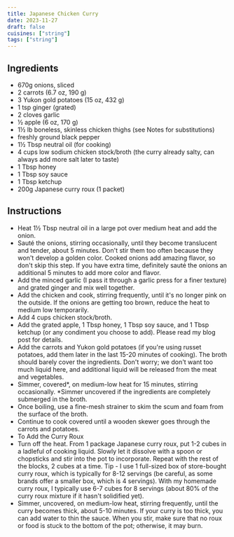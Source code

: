 ```yaml
---
title: Japanese Chicken Curry
date: 2023-11-27
draft: false
cuisines: ["string"]
tags: ["string"]
---
```


## Ingredients
- 670g onions, sliced
- 2 carrots (6.7 oz, 190 g)
- 3 Yukon gold potatoes (15 oz, 432 g)
- 1 tsp ginger (grated)
- 2 cloves garlic
- ½ apple (6 oz, 170 g)
- 1½ lb boneless, skinless chicken thighs (see Notes for substitutions)
- freshly ground black pepper
- 1½ Tbsp neutral oil (for cooking)
- 4 cups low sodium chicken stock/broth (the curry already salty, can always add more salt later to taste)
- 1 Tbsp honey
- 1 Tbsp soy sauce
- 1 Tbsp ketchup
- 200g Japanese curry roux (1 packet)

## Instructions
- Heat 1½ Tbsp neutral oil in a large pot over medium heat and add the onion.
- Sauté the onions, stirring occasionally, until they become translucent and tender, about 5 minutes. Don't stir them too often because they won't develop a golden color. Cooked onions add amazing flavor, so don't skip this step. If you have extra time, definitely sauté the onions an additional 5 minutes to add more color and flavor.
- Add the minced garlic (I pass it through a garlic press for a finer texture) and grated ginger and mix well together.
- Add the chicken and cook, stirring frequently, until it's no longer pink on the outside. If the onions are getting too brown, reduce the heat to medium low temporarily.
- Add 4 cups chicken stock/broth.
- Add the grated apple, 1 Tbsp honey, 1 Tbsp soy sauce, and 1 Tbsp ketchup (or any condiment you choose to add). Please read my blog post for details.
- Add the carrots and Yukon gold potatoes (if you're using russet potatoes, add them later in the last 15-20 minutes of cooking). The broth should barely cover the ingredients. Don't worry; we don't want too much liquid here, and additional liquid will be released from the meat and vegetables.
- Simmer, covered*, on medium-low heat for 15 minutes, stirring occasionally. *Simmer uncovered if the ingredients are completely submerged in the broth.
- Once boiling, use a fine-mesh strainer to skim the scum and foam from the surface of the broth.
- Continue to cook covered until a wooden skewer goes through the carrots and potatoes.
- To Add the Curry Roux
- Turn off the heat. From 1 package Japanese curry roux, put 1-2 cubes in a ladleful of cooking liquid. Slowly let it dissolve with a spoon or chopsticks and stir into the pot to incorporate. Repeat with the rest of the blocks, 2 cubes at a time. Tip - I use 1 full-sized box of store-bought curry roux, which is typically for 8-12 servings (be careful, as some brands offer a smaller box, which is 4 servings). With my homemade curry roux, I typically use 6-7 cubes for 8 servings (about 80% of the curry roux mixture if it hasn't solidified yet).
- Simmer, uncovered, on medium-low heat, stirring frequently, until the curry becomes thick, about 5-10 minutes. If your curry is too thick, you can add water to thin the sauce. When you stir, make sure that no roux or food is stuck to the bottom of the pot; otherwise, it may burn.

